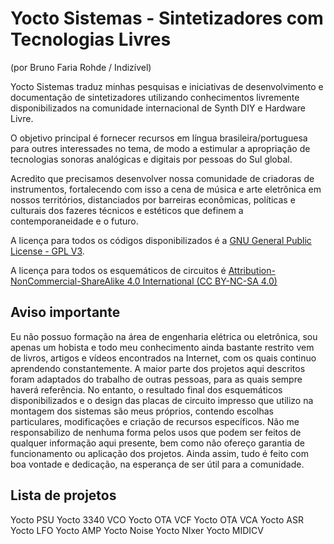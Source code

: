 # Yocto Sistemas - Sintetizadores com Tecnologias Livres

(por Bruno Faria Rohde / Indizível)

Yocto Sistemas traduz minhas pesquisas e iniciativas de desenvolvimento e documentação de sintetizadores utilizando conhecimentos livremente disponibilizados na comunidade internacional de Synth DIY e Hardware Livre. 

O objetivo principal é fornecer recursos em língua brasileira/portuguesa para outres interessades no tema, de modo a estimular a apropriação de tecnologias sonoras analógicas e digitais por pessoas do Sul global.

Acredito que precisamos desenvolver nossa comunidade de criadoras de instrumentos, fortalecendo com isso a cena de música e arte eletrônica em nossos territórios, distanciados por barreiras econômicas, políticas e culturais dos fazeres técnicos e estéticos que definem a contemporaneidade e o futuro.

A licença para todos os códigos disponibilizados é a [GNU General Public License - GPL V3](https://www.gnu.org/licenses/gpl-3.0.html).

A licença para todos os esquemáticos de circuitos é [Attribution-NonCommercial-ShareAlike 4.0 International (CC BY-NC-SA 4.0) ](https://creativecommons.org/licenses/by-nc-sa/4.0/)


## Aviso importante

Eu não possuo formação na área de engenharia elétrica ou eletrônica, sou apenas um hobista e todo meu conhecimento ainda bastante restrito vem de livros, artigos e vídeos encontrados na Internet, com os quais continuo aprendendo constantemente. A maior parte dos projetos aqui descritos foram adaptados do trabalho de outras pessoas, para as quais sempre haverá referência. No entanto, o resultado final dos esquemáticos disponibilizados e o design das placas de circuito impresso que utilizo na montagem dos sistemas são meus próprios, contendo escolhas particulares, modificações e criação de recursos específicos. Não me responsabilizo de nenhuma forma pelos usos que podem ser feitos de qualquer informação aqui presente, bem como não ofereço garantia de funcionamento ou aplicação dos projetos. Ainda assim, tudo é feito com boa vontade e dedicação, na esperança de ser útil para a comunidade.


## Lista de projetos

Yocto PSU
Yocto 3340 VCO
Yocto OTA VCF
Yocto OTA VCA
Yocto ASR
Yocto LFO
Yocto AMP
Yocto Noise
Yocto NIxer
Yocto MIDICV

